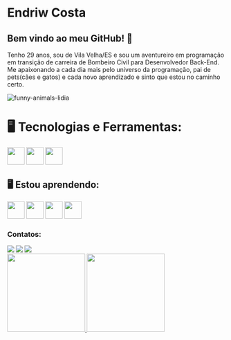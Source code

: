# Endriw Costa 

## Bem vindo ao meu GitHub! 👋

Tenho 29 anos, sou de Vila Velha/ES e sou um aventureiro em programação em transição de carreira de Bombeiro Civil para Desenvolvedor Back-End. Me apaixonando a cada dia mais pelo universo da programação, pai de pets(cães e gatos) e cada novo aprendizado e sinto que estou no caminho certo.


  ![funny-animals-lidia](https://github.com/costaendriw/costaendriw/assets/157756996/cf07fc5f-1010-4bbf-980b-2d332ebdce17)

# 🖥️ Tecnologias e Ferramentas:
<img src="https://cdn.jsdelivr.net/gh/devicons/devicon@latest/icons/javascript/javascript-original.svg" width="40" height="40" /> <img src="https://cdn.jsdelivr.net/gh/devicons/devicon@latest/icons/git/git-original.svg" width="40" height="40" /> <img src="https://cdn.jsdelivr.net/gh/devicons/devicon@latest/icons/github/github-original.svg" width="40" height="40" /> 


## 🖥️ Estou aprendendo:
<img src="https://cdn.jsdelivr.net/gh/devicons/devicon@latest/icons/python/python-original.svg" width="40" height="40" /> <img src="https://cdn.jsdelivr.net/gh/devicons/devicon@latest/icons/django/django-plain.svg" width="40" height="40" /> <img src="https://cdn.jsdelivr.net/gh/devicons/devicon@latest/icons/djangorest/djangorest-original.svg" width="40" height="40" /> <img src="https://cdn.jsdelivr.net/gh/devicons/devicon@latest/icons/azuresqldatabase/azuresqldatabase-original.svg" width="40" height="40"/> 


### Contatos: 
<div>
<a href="https://instagram.com/costaendriw" target="_blank"><img loading="lazy" src="https://img.shields.io/badge/-Instagram-%23E4405F?style=for-the-badge&logo=instagram&logoColor=white" target="_blank"></a>
<a href = "mailto:endriwcosta3@gmail.com"><img loading="lazy" src="https://img.shields.io/badge/Gmail-D14836?style=for-the-badge&logo=gmail&logoColor=white" target="_blank"></a>
<a href="https://www.linkedin.com/in/endriw-costa/" target="_blank"><img loading="lazy" src="https://img.shields.io/badge/-LinkedIn-%230077B5?style=for-the-badge&logo=linkedin&logoColor=white" target="_blank"></a>   
</div> 

<div>
<a href="https://github.com/costaendriw">
<img loading="lazy" height="180em" src="https://github-readme-stats.vercel.app/api/top-langs/?username=costaendriw&layout=compact&langs_count=7&theme=dracula"/>
<img loading="lazy" height="180em" src="https://github-readme-stats.vercel.app/api?username=costaendriw&show_icons=true&theme=dracula&include_all_commits=true&count_private=true"/>
</div>
          
